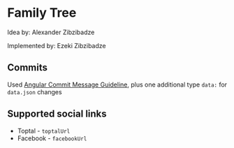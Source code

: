 # Family Tree
Idea by: Alexander Zibzibadze

Implemented by: Ezeki Zibzibadze


## Commits
Used [Angular Commit Message Guideline](https://github.com/angular/angular/blob/master/CONTRIBUTING.md#commit), plus one additional type `data:` for `data.json` changes

## Supported social links
* Toptal - `toptalUrl`
* Facebook - `facebookUrl`
